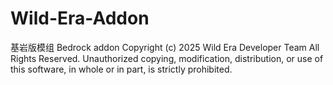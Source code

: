 # Wild-Era-Addon
基岩版模组 Bedrock addon 
Copyright (c) 2025 Wild Era Developer Team All Rights Reserved.
Unauthorized copying, modification, distribution, or use of this software, in whole or in part, is strictly prohibited.

